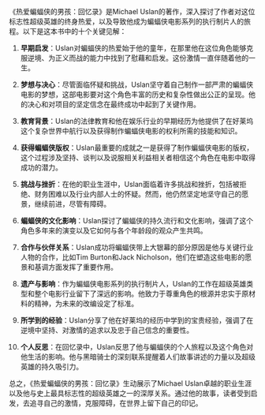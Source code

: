 《热爱蝙蝠侠的男孩：回忆录》是Michael Uslan的著作，深入探讨了作者对这位标志性超级英雄的终身热爱，以及导致他成为蝙蝠侠电影系列的执行制片人的旅程。以下是这本书中的十个关键见解：

1. **早期启发**：Uslan对蝙蝠侠的热爱始于他的童年，在那里他在这位角色能够克服逆境、为正义而战的能力中找到了慰藉和启发。这份激情一直伴随着他的一生。

2. **梦想与决心**：尽管面临怀疑和挑战，Uslan坚守着自己制作一部严肃的蝙蝠侠电影的梦想，这部电影要对这个角色丰富的历史和复杂性做出公正的呈现。他的决心和对项目的坚定信念在最终成功中起到了关键作用。

3. **教育背景**：Uslan的法律教育和他在娱乐行业的早期经历为他提供了在好莱坞这个复杂世界中航行以及获得制作蝙蝠侠电影的权利所需的技能和知识。

4. **获得蝙蝠侠版权**：Uslan最重要的成就之一是获得了制作蝙蝠侠电影的版权，这个过程涉及坚持、谈判以及说服相关利益相关者相信这个角色在电影中取得成功的潜力。

5. **挑战与挫折**：在他的职业生涯中，Uslan面临着许多挑战和挫折，包括被拒绝、财务困难以及行业内部人士的怀疑。然而，他仍然坚定地坚守自己的愿景，继续前进，尽管有障碍。

6. **蝙蝠侠的文化影响**：Uslan探讨了蝙蝠侠的持久流行和文化影响，强调了这个角色多年来的演变以及它如何与各个年龄段的观众产生共鸣。

7. **合作与伙伴关系**：Uslan成功将蝙蝠侠带上大银幕的部分原因是他与关键行业人物的合作，比如Tim Burton和Jack Nicholson，他们在塑造这些电影的愿景和基调方面发挥了重要作用。

8. **遗产与影响**：作为蝙蝠侠电影系列的执行制片人，Uslan的工作在超级英雄类型和整个电影行业留下了深远的影响。他致力于尊重角色的根源并忠实于原材料的精神，为未来的改编设定了标准。

9. **所学到的经验**：Uslan分享了他在好莱坞的经历中学到的宝贵经验，强调了在逆境中坚持、对激情的追求以及忠于自己信念的重要性。

10. **个人反思**：在回忆录中，Uslan反思了他与蝙蝠侠的个人旅程以及这个角色对他生活的影响。他与黑暗骑士的深刻联系提醒着人们故事讲述的力量以及超级英雄的持久吸引力。

总之，《热爱蝙蝠侠的男孩：回忆录》生动展示了Michael Uslan卓越的职业生涯以及他与史上最具标志性的超级英雄之一的深厚关系。通过他的故事，读者受到启发，去追寻自己的激情，克服障碍，在世界上留下自己的印记。